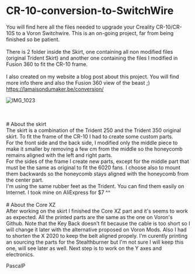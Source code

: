 # CR-10-conversion-to-SwitchWire

You will find here all the files needed to upgrade your Creality CR-10/CR-10S to a Voron Switchwire. This is an on-going project, far from being finished so be patient. <br />
<br />
There is 2 folder inside the Skirt, one containing all non modified files (original Trident Skirt) and another one containing the files I modified in Fusion 360 to fit the CR-10 frame.
<br />
<br />
I also created on my website a blog post about this project. You will find more info there and also the Fusion 360 view of the beast ;)
<br />
https://lamaisondumaker.be/conversion/ 

![IMG_1023](images/IMG_1023.JPG)

<br />
<br />
# About the skirt
<br />
The skirt is a combination of the Trident 250 and the Trident 350 original skirt. To fit the frame of the CR-10 I had to create some custom parts. 
<br />
For the front side and the back side, I modified only the middle piece to make it smaller by removing a few cm from the middle so the honeycomb remains aligned with the left and right parts.
<br />
For the sides of the frame I create new parts, except for the middle part that must be the same as original to fit the 6020 fans. I choose also to mount them backwards so the honeycomb stays aligned with the honeycomb from the center part.
<br />
I'm using the same rubber feet as the Trident. You can find them easily on Internet. I took mine on AliExpress for $7 ^^
<br />
<br />
# About the Core XZ
<br />
After working on the skirt I finished the Core XZ part and it's seems to work as expected. All the printed parts are the same as the one on Voron's Github. 
Note that the Key Back doesn't fit because the cable is too short so I will change it later with the alternative proposed on Voron Mods. 
Also I had to shorten the X 2020 to keep the belt aligned propely.
I'm curently printing an sourcing the parts for the Stealthburner but I'm not sure I will keep this one, will see later as well.
Next step is to work on the Y axes and electronics.

<br />

PascalP
